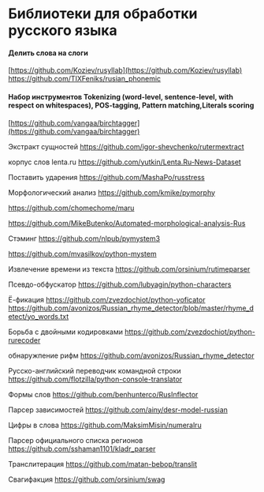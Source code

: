 # Библиотеки для обработки русского языка

#### Делить слова на слоги
[https://github.com/Koziev/rusyllab](https://github.com/Koziev/rusyllab)
https://github.com/TIXFeniks/rusian_phonemic


#### Набор инструментов Tokenizing (word-level, sentence-level, with respect on whitespaces), POS-tagging, Pattern matching,Literals scoring
[https://github.com/vangaa/birchtagger](https://github.com/vangaa/birchtagger)

Экстракт сущностей
https://github.com/igor-shevchenko/rutermextract

корпус слов lenta.ru
https://github.com/yutkin/Lenta.Ru-News-Dataset

Поставить ударения
https://github.com/MashaPo/russtress

Морфологический анализ
https://github.com/kmike/pymorphy

https://github.com/chomechome/maru

https://github.com/MikeButenko/Automated-morphological-analysis-Rus

Стэминг
https://github.com/nlpub/pymystem3

https://github.com/mvasilkov/python-mystem

Извлечение времени из текста
https://github.com/orsinium/rutimeparser

Псевдо-обфускатор
https://github.com/lubyagin/python-characters

Ё-фикация
https://github.com/zvezdochiot/python-yoficator
https://github.com/avonizos/Russian_rhyme_detector/blob/master/rhyme_detect/yo_words.txt

Борьба с двойными кодировками
https://github.com/zvezdochiot/python-rurecoder

обнаружпение рифм
https://github.com/avonizos/Russian_rhyme_detector

Русско-английский переводчик командной строки
https://github.com/flotzilla/python-console-translator

Формы слов
https://github.com/benhunterco/RusInflector

Парсер зависимостей
https://github.com/ainy/desr-model-russian

Цифры в слова
https://github.com/MaksimMisin/numeralru

Парсер официального списка регионов
https://github.com/sshaman1101/kladr_parser

Транслитерация 
https://github.com/matan-bebop/translit

Свагифакция
https://github.com/orsinium/swag









